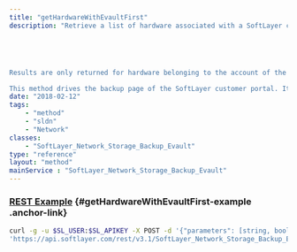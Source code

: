 ```yaml
---
title: "getHardwareWithEvaultFirst"
description: "Retrieve a list of hardware associated with a SoftLayer customer account, placing all hardware with associated EVault storage accounts at the beginning of the list. The return type is SoftLayer_Hardware_Server[] contains the results; the number of items returned in the result will be returned in the soap header (totalItems). ''getHardwareWithEvaultFirst'' is useful in situations where you wish to search for hardware and provide paginated output. 





Results are only returned for hardware belonging to the account of the user making the API call. 

This method drives the backup page of the SoftLayer customer portal. It serves a very specific function, but we have exposed it as it may prove useful for API developers too. "
date: "2018-02-12"
tags:
    - "method"
    - "sldn"
    - "Network"
classes:
    - "SoftLayer_Network_Storage_Backup_Evault"
type: "reference"
layout: "method"
mainService : "SoftLayer_Network_Storage_Backup_Evault"
---
```


### [REST Example](#getHardwareWithEvaultFirst-example) <a href="/article/rest/"><i class="fas fa-question"></i></a> {#getHardwareWithEvaultFirst-example .anchor-link} 
```bash
curl -g -u $SL_USER:$SL_APIKEY -X POST -d '{"parameters": [string, boolean, string, string]}' \
'https://api.softlayer.com/rest/v3.1/SoftLayer_Network_Storage_Backup_Evault/getHardwareWithEvaultFirst'
```
